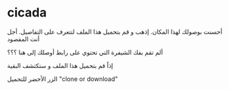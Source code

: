 # cicada
أحسنت بوصولك  لهذا المكان.   إذهب و قم بتحميل هذا الملف لتتعرف على التفاصيل.
أجل أنت المقصود 

ألم تقم بفك الشيفرة التي تحتوي على رابط أوصلك إلى هنا ؟؟؟

إذاً قم بتحميل هذا الملف و ستكتشف البقية

الزر الأخضر للتحميل 
"clone or download"
